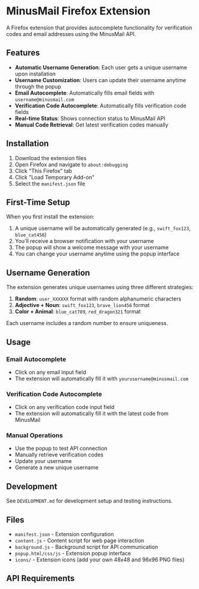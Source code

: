 # MinusMail Firefox Extension

A Firefox extension that provides autocomplete functionality for verification codes and email addresses using the MinusMail API.

## Features

- **Automatic Username Generation**: Each user gets a unique username upon installation
- **Username Customization**: Users can update their username anytime through the popup
- **Email Autocomplete**: Automatically fills email fields with `username@minusmail.com`
- **Verification Code Autocomplete**: Automatically fills verification code fields
- **Real-time Status**: Shows connection status to MinusMail API
- **Manual Code Retrieval**: Get latest verification codes manually

## Installation

1. Download the extension files
2. Open Firefox and navigate to `about:debugging`
3. Click "This Firefox" tab
4. Click "Load Temporary Add-on"
5. Select the `manifest.json` file

## First-Time Setup

When you first install the extension:

1. A unique username will be automatically generated (e.g., `swift_fox123`, `blue_cat456`)
2. You'll receive a browser notification with your username
3. The popup will show a welcome message with your username
4. You can change your username anytime using the popup interface

## Username Generation

The extension generates unique usernames using three different strategies:

1. **Random**: `user_XXXXXX` format with random alphanumeric characters
2. **Adjective + Noun**: `swift_fox123`, `brave_lion456` format
3. **Color + Animal**: `blue_cat789`, `red_dragon321` format

Each username includes a random number to ensure uniqueness.

## Usage

### Email Autocomplete
- Click on any email input field
- The extension will automatically fill it with `yourusername@minusmail.com`

### Verification Code Autocomplete
- Click on any verification code input field
- The extension will automatically fill it with the latest code from MinusMail

### Manual Operations
- Use the popup to test API connection
- Manually retrieve verification codes
- Update your username
- Generate a new unique username

## Development

See `DEVELOPMENT.md` for development setup and testing instructions.

## Files

- `manifest.json` - Extension configuration
- `content.js` - Content script for web page interaction
- `background.js` - Background script for API communication
- `popup.html/css/js` - Extension popup interface
- `icons/` - Extension icons (add your own 48x48 and 96x96 PNG files)

## API Requirements

